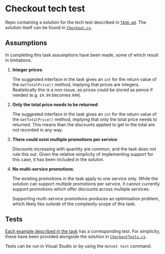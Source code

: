 # Checkout tech test
Repo containing a solution for the tech test described in [`TASK.md`](./TASK.md). The solution itself can be found in [`Checkout.cs`](./Checkout.cs).

## Assumptions
In completing this task assumptions have been made, some of which result in limitations. 

1. **Integer prices**:

    The suggested interface in the task gives an `int` for the return value of the `GetTotalPrice()` method, implying that prices are integers. Realistically this is a non-issue, as prices could be stored as pence if needed (e.g. `£9.99` becomes `999`).

2. **Only the total price needs to be returned**:

    The suggested interface in the task gives an `int` for the return value of the `GetTotalPrice()` method, implying that only the total price needs to returned. This means than the discounts applied to get to the total are not recorded in any way.

3. **There could exist multiple promotions per service**:

    Discounts increasing with quantity are common, and the task does not rule this out. Given the relative simplicity of implementing support for this case, it has been included in the soluton.

2. **No multi-service promotions**: 
    
    The existing promotions in the task apply to one service only. While the solution can support multiple promotions per service, it cannot currently support promotions which offer discounts across multiple services. 

    Supporting multi-service promotions produces an optimisation problem, which likely lies outside of the complexity scope of this task.


## Tests
[Each example described in the task](./TASK.md/#examples-illustrating-discount-application) has a corresponding test. For simplicity, these have been provided alongside the solution in [`CheckoutTests.cs`](./CheckoutTests.cs).

Tests can be run in Visual Studio or by using the `dotnet test` command.
